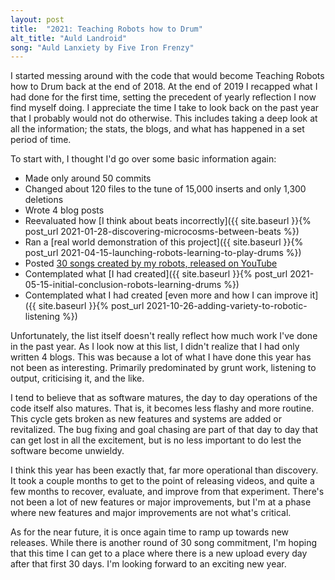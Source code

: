 ```yaml
---
layout: post
title:  "2021: Teaching Robots how to Drum"
alt_title: "Auld Landroid"
song: "Auld Lanxiety by Five Iron Frenzy"
---
```


I started messing around with the code that would become Teaching Robots how to
Drum back at the end of 2018. At the end of 2019 I recapped what I had done for
the first time, setting the precedent of yearly reflection I now find myself
doing. I appreciate the time I take to look back on the past year that I
probably would not do otherwise. This includes taking a deep look at all the
information; the stats, the blogs, and what has happened in a set period of
time.

To start with, I thought I'd go over some basic information again:

* Made only around 50 commits
* Changed about 120 files to the tune of 15,000 inserts and only 1,300 deletions
* Wrote 4 blog posts
* Reevaluated how [I think about beats incorrectly]({{ site.baseurl }}{% post_url 2021-01-28-discovering-microcosms-between-beats %})
* Ran a [real world demonstration of this project]({{ site.baseurl }}{% post_url 2021-04-15-launching-robots-learning-to-play-drums %})
* Posted [30 songs created by my robots, released on YouTube](https://www.youtube.com/playlist?list=PLVn8JNSPUnFISa7zKh9CYU-enJp5it_Ze)
* Contemplated what [I had created]({{ site.baseurl }}{% post_url 2021-05-15-initial-conclusion-robots-learning-drums %})
* Contemplated what I had created [even more and how I can improve it]({{ site.baseurl }}{% post_url 2021-10-26-adding-variety-to-robotic-listening %})

Unfortunately, the list itself doesn't really reflect how much work I've done in
the past year. As I look now at this list, I didn't realize that I had only
written 4 blogs. This was because a lot of what I have done this year has not
been as interesting. Primarily predominated by grunt work, listening to output,
criticising it, and the like.

I tend to believe that as software matures, the day to day operations of the
code itself also matures. That is, it becomes less flashy and more routine. This
cycle gets broken as new features and systems are added or revitalized. The bug
fixing and goal chasing are part of that day to day that can get lost in all the
excitement, but is no less important to do lest the software become unwieldy.

I think this year has been exactly that, far more operational than discovery. It
took a couple months to get to the point of releasing videos, and quite a few
months to recover, evaluate, and improve from that experiment. There's not been
a lot of new features or major improvements, but I'm at a phase where new
features and major improvements are not what's critical.

As for the near future, it is once again time to ramp up towards new releases.
While there is another round of 30 song commitment, I'm hoping that this time I
can get to a place where there is a new upload every day after that first 30
days. I'm looking forward to an exciting new year.
